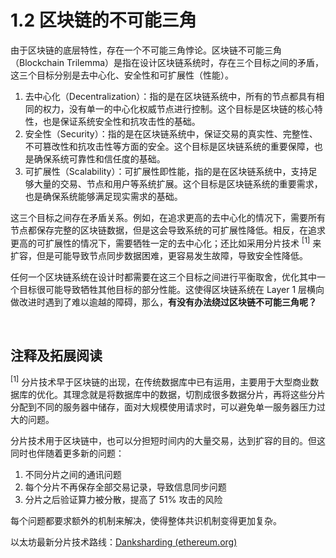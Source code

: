 # 1.2 区块链的不可能三角

<ImpossibleTriangle/>

由于区块链的底层特性，存在一个不可能三角悖论。区块链不可能三角（Blockchain Trilemma）是指在设计区块链系统时，存在三个目标之间的矛盾，这三个目标分别是去中心化、安全性和可扩展性（性能）。

1. 去中心化（Decentralization）：指的是在区块链系统中，所有的节点都具有相同的权力，没有单一的中心化权威节点进行控制。这个目标是区块链的核心特性，也是保证系统安全性和抗攻击性的基础。
2. 安全性（Security）：指的是在区块链系统中，保证交易的真实性、完整性、不可篡改性和抗攻击性等方面的安全。这个目标是区块链系统的重要保障，也是确保系统可靠性和信任度的基础。
3. 可扩展性（Scalability）：可扩展性即性能，指的是在区块链系统中，支持足够大量的交易、节点和用户等系统扩展。这个目标是区块链系统的重要需求，也是确保系统能够满足现实需求的基础。

这三个目标之间存在矛盾关系。例如，在追求更高的去中心化的情况下，需要所有节点都保存完整的区块链数据，但是这会导致系统的可扩展性降低。相反，在追求更高的可扩展性的情况下，需要牺牲一定的去中心化；还比如采用分片技术 <sup>[1]</sup> 来扩容，但是可能导致节点同步数据困难，更容易发生故障，导致安全性降低。

任何一个区块链系统在设计时都需要在这三个目标之间进行平衡取舍，优化其中一个目标很可能导致牺牲其他目标的部分性能。这使得区块链系统在 Layer 1 层横向做改进时遇到了难以逾越的障碍，那么，**有没有办法绕过区块链不可能三角呢？**

&nbsp; 
## 注释及拓展阅读
<sup>[1]</sup> 分片技术早于区块链的出现，在传统数据库中已有运用，主要用于大型商业数据库的优化。其理念就是将数据库中的数据，切割成很多数据分片，再将这些分片分配到不同的服务器中储存，面对大规模使用请求时，可以避免单一服务器压力过大的问题。

分片技术用于区块链中，也可以分担短时间内的大量交易，达到扩容的目的。但这同时也伴随着更多新的问题：
1. 不同分片之间的通讯问题
2. 每个分片不再保存全部交易记录，导致信息同步问题
3. 分片之后验证算力被分散，提高了 51% 攻击的风险

每个问题都要求额外的机制来解决，使得整体共识机制变得更加复杂。

以太坊最新分片技术路线：[Danksharding (ethereum.org)](https://ethereum.org/en/roadmap/danksharding/)

<GithubAvatar owner='lxdao-official' repo='myfirstlayer2-frontend' path='mdx/zh/1.2-blockchain-s-impossibility-triangle.md' />

<EditChapter url='https://github.com/lxdao-official/myfirstlayer2-frontend/blob/main/mdx/zh/1.2-blockchain-s-impossibility-triangle.md' />